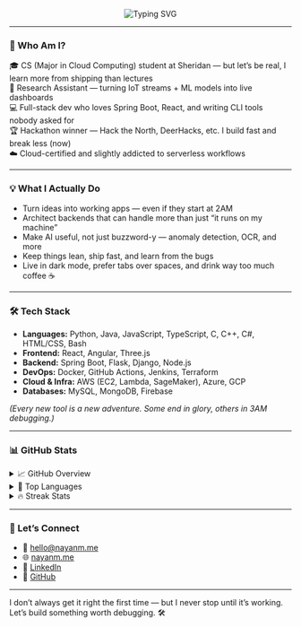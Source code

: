 <div align="center">

![Typing SVG](https://readme-typing-svg.demolab.com?font=Fira+Code&pause=1000&color=00FFFF&center=true&vCenter=true&random=false&width=450&lines=%F0%9F%A7%99%E2%80%8D%E2%99%82%EF%B8%8F+Greetings%2C+Fellow+Wanderer!+%F0%9F%9A%80;I'm+Nayan+Mapara!+%F0%9F%A7%91%E2%80%8D%F0%9F%92%BB;A+Student+%F0%9F%91%A8%E2%80%8D%F0%9F%8E%93+%7C+Tech+Enthusiast+%F0%9F%92%BB;I+welcome+you+to+my+profile!+%E2%8F%B3;Don't+remain+idle%2C+venture+forth!+%F0%9F%97%BA%EF%B8%8F)

</div>

---

### 👋 Who Am I?

🎓 CS (Major in Cloud Computing) student at Sheridan — but let’s be real, I learn more from shipping than lectures  
🔬 Research Assistant — turning IoT streams + ML models into live dashboards  
💻 Full-stack dev who loves Spring Boot, React, and writing CLI tools nobody asked for  
🏆 Hackathon winner — Hack the North, DeerHacks, etc. I build fast and break less (now)  
☁️ Cloud-certified and slightly addicted to serverless workflows

---

### 💡 What I Actually Do

- Turn ideas into working apps — even if they start at 2AM  
- Architect backends that can handle more than just “it runs on my machine”  
- Make AI useful, not just buzzword-y — anomaly detection, OCR, and more  
- Keep things lean, ship fast, and learn from the bugs  
- Live in dark mode, prefer tabs over spaces, and drink way too much coffee ☕

---

### 🛠️ Tech Stack

- **Languages:** Python, Java, JavaScript, TypeScript, C, C++, C#, HTML/CSS, Bash
- **Frontend:** React, Angular, Three.js
- **Backend:** Spring Boot, Flask, Django, Node.js
- **DevOps:** Docker, GitHub Actions, Jenkins, Terraform
- **Cloud & Infra:** AWS (EC2, Lambda, SageMaker), Azure, GCP
- **Databases:** MySQL, MongoDB, Firebase

_(Every new tool is a new adventure. Some end in glory, others in 3AM debugging.)_

---

### 📊 GitHub Stats

<details>
  <summary>📈 GitHub Overview</summary>
  <div align="center">
    <img src="https://github-readme-stats.vercel.app/api?username=nayanmapara&theme=dark&show_icons=true&count_private=true" alt="GitHub Stats"/>
  </div>
</details>

<details>
  <summary>🧠 Top Languages</summary>
  <div align="center">
    <img src="https://github-readme-stats.vercel.app/api/top-langs/?username=nayanmapara&theme=dark&layout=compact" alt="Top Languages"/>
  </div>
</details>

<details>
  <summary>🔥 Streak Stats</summary>
  <div align="center">
    <img src="https://streak-stats.demolab.com?user=nayanmapara&theme=dark&hide_border=false" alt="GitHub Streak"/>
  </div>
</details>

---

### 🔗 Let’s Connect

- 📧 [hello@nayanm.me](mailto:hello@nayanm.me)
- 🌐 [nayanm.me](https://nayanm.me)
- 💼 [LinkedIn](https://www.linkedin.com/in/nayanmapara/)
- 🐙 [GitHub](https://github.com/nayanmapara)

---

I don’t always get it right the first time — but I never stop until it’s working. Let’s build something worth debugging. 🛠️
